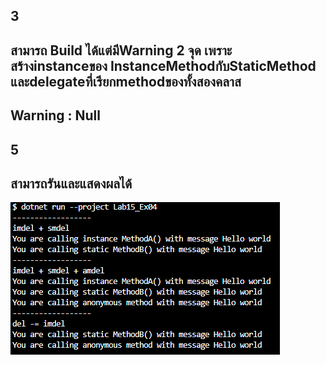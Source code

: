 ## 3
## สามารถ Build ได้แต่มีWarning 2 จุด เพราะสร้างinstanceของ InstanceMethodกับStaticMethod และdelegateที่เรียกmethodของทั้งสองคลาส 
## Warning : Null

## 5
## สามารถรันและแสดงผลได้
![alt text](image-4.png)